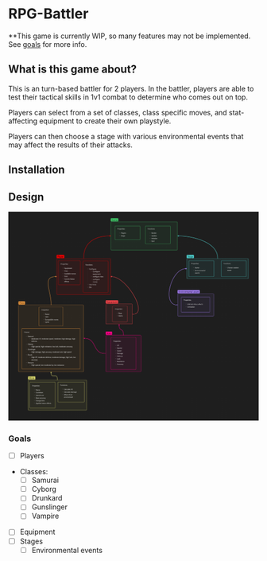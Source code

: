 # RPG-Battler

**This game is currently WIP, so many features may not be implemented. See [goals](#goals) for more info.

## What is this game about?

This is an turn-based battler for 2 players. 
In the battler, players are able to test their tactical skills in 1v1 combat to determine who comes out on top.

Players can select from a set of classes, class specific moves, and stat-affecting equipment to create their own playstyle.

Players can then choose a stage with various environmental events that may affect the results of their attacks.

## Installation

## Design
![Game Breakdown](images/game-breakdown.png)

### Goals

- [ ] Players
- Classes:
	- [ ] Samurai
	- [ ] Cyborg
	- [ ] Drunkard
	- [ ] Gunslinger
	- [ ] Vampire
- [ ] Equipment
- [ ] Stages
	- [ ] Environmental events
